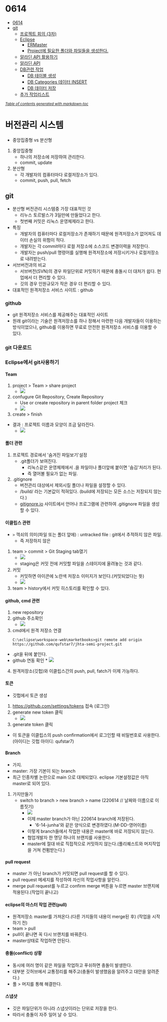 # 0614

- [0614](#0614)
- [git](#git)
	- [프로젝트 회의 (3차)](#프로젝트-회의-3차)
	- [Eclipse](#eclipse)
		- [ERMaster](#ermaster)
		- [Project에 필요한 폴더와 파일들을 생성한다.](#project에-필요한-폴더와-파일들을-생성한다)
	- [알라딘 API 활용하기](#알라딘-api-활용하기)
	- [알라딘 API](#알라딘-api)
	- [DB관련 작업](#db관련-작업)
		- [DB 테이블 생성](#db-테이블-생성)
		- [DB Categories 데이터 INSERT](#db-categories-데이터-insert)
		- [DB 데이터 저장](#db-데이터-저장)
	- [추가 작업리스트](#추가-작업리스트)

<small><i><a href='http://ecotrust-canada.github.io/markdown-toc/'>Table of contents generated with markdown-toc</a></i></small>



# 버전관리 시스템
* 중앙집중형 vs 분산형
1. 중앙집중형
   * 하나의 저장소에 저장하여 관리한다.
   * commit, update
2. 분산형 
   * 각 개발자의 컴퓨터마다 로컬저장소가 있다.
   * commit, push, pull, fetch

## git
* 분산형 버전관리 시스템중 가장 대표적인 것
  * 리누스 토르발스가 3일만에 만들었다고 한다. 
  * 첫번째 커밋은 리눅스 운영체제라고 한다.
* 특징
  * 개발자의 컴퓨터마다 로컬저장소가 존재하기 때문에 원격저장소가 없어져도 데이터 손실의 위험이 적다.
  * 개발자는 각 commit마다 로컬 저장소에 소스코드 변경이력을 저장한다.
  * 개발자는 push/pull 명령어를 실행해 원격저장소에 저장시키거나 로컬저장소로 내려받는다.
* 서브버전과의 비교
  * 서브버전(SVN)의 경우 파일단위로 커밋하기 때문에 충돌시 더 대처가 쉽다. 현업에서 더 편리할 수 있다.
  * 깃의 경우 인원규모가 작은 경우 더 편리할 수 있다.
* 대표적인 원격저장소 서비스 사이트 : github

### github
* git 원격저장소 서비스를 제공해주는 대표적인 사이트
* 원래 git이라는 기술은 원격저장소를 하나 정해서 마련한 다음 개발자들이 이용하는 방식이었으나, github를 이용하면 무료로 안전한 원격저장소 서비스를 이용할 수 있다.

### git 다운로드

### Eclipse에서 git사용하기
#### Team
1. project > Team > share project
   * ![](image/2022-06-14-11-26-14.png)
2. confugure Git Repository, Create Repository
   * Use or create repository in parent folder project 체크
   * ![](image/2022-06-14-11-26-24.png)
3. create > finish

* 결과 : 프로젝트 이름과 모양이 조금 달라진다.
  * ![](image/2022-06-14-11-27-30.png)

#### 폴더 관련
1. 프로젝트 경로에서 '숨겨진 파일보기'설정
   * .git폴더가 보여진다.
      * 리눅스같은 운영체제에서 .을 파일이나 폴더앞에 붙이면 '숨김'처리가 된다.
      * 즉 열어볼 필요가 없는 파일. 
2. .gitignore
   * 버전관리 대상에서 제외시킬 폴더나 파일을 설정할 수 있다.
   * /build/ 라는 기본값이 적혀있다. (build에 저장되는 모든 소스는 저장되지 않는다.)
   * [gitignore.io](https://www.toptal.com/developers/gitignore/) 사이트에서 언어나 프로그램에 관련하여 .gitignore 파일을 생성할 수 있다.
#### 이클립스 관련
* `>` 꺽쇠의 의미(파일 또는 폴더 앞에) : untracked file : git에서 추적하지 않은 파일.
   * 즉 저장하지 않은
1. team > commit > Git Staging tab열기
   * ![](image/2022-06-14-11-42-35.png)
   * staging은 커밋 전에 커밋할 파일을 스테이지에 올려놓는 것과 같다.
2. 커밋
   * 커밋하면 아이콘에 노란색 저장소 이미지가 보인다.(커밋되었다는 뜻)
   * ![](image/2022-06-14-11-45-11.png)
3. team > history에서 커밋 히스토리를 확인할 수 있다.
#### github, cmd 관련
1. new repository
2. github 주소확인
   * ![](image/2022-06-14-12-06-19.png)
3. cmd에서 원격 저장소 연결
    ```
	C:\eclipse\workspace-web\marketbooks>git remote add origin https://github.com/qufstar7/jhta-semi-project.git	  
	```
* .git을 뒤에 붙인다.
* github 연동 확인
 	  * ![](image/2022-06-14-12-10-52.png)
4. 원격저장소(깃헙)와 이클립스간의 push, pull, fatch가 이제 가능하다. 	 

#### 토큰
* 깃헙에서 토큰 생성
1. https://github.com/settings/tokens 접속 (로그인)
2. generate new token 클릭
	* ![](image/2022-06-14-12-20-43.png)
4. generate token 클릭
* 이 토큰을 이클립스의 push confirmation에서 로그인할 때 비밀번호로 사용한다.(아이디는 깃헙 아이디: qufstar7)

#### Branch
* 가지. 
* master: 가장 기본이 되는 branch
* 최근 인종차별 논란으로 main 으로 대체되었다. eclipse 기본설정값은 아직 master로 되어 있다.

1. 가지만들기
	* switch to branch > new branch > name (220614 // 날짜와 이름으로 이름짓기)
		* ![](image/2022-06-14-12-35-25.png)
		* 이제 master branch가 아닌 220614 branch에 저장된다.
			* '6-14-junha'와 같은 양식으로 변경하였다.(M-DD-영어이름)
		* 이렇게 branch들에서 작업한 내용은 master에 바로 저장되지 않는다.
		* 협업개발자 한 명당 하나의 브랜치를 사용한다.
		* master에 절대 바로 직접적으로 커밋하지 않는다.(풀리퀘스트와 머지작업을 거쳐 컨펌받는다.)
#### pull request
* master 가 아닌 branch가 커밋되면 pull request를 할 수 있다.
* pull request 메세지를 작성하여 자신의 작업사항을 알린다.
* merge pull request를 누르고 confirm merge 버튼을 누르면 master 브랜치에 적용된다.(작업이 끝나고)

#### eclipse의 마스터 작업 관련(pull)
* 원격저장소 master를 가져온다.(다른 가지들의 내용이 merge된 후) (작업을 시작하기 전)
* team > pull
* pull이 끝나면 꼭 다시 브랜치를 바꿔준다.
* master상태로 작업하면 안된다.

#### 충돌(conflict) 상황
* 동시에 여러 명이 같은 파일을 작업하고 푸쉬하면 충돌이 발생한다.
* 대부분 깃허브에서 교통정리를 해주고(충돌이 발생했음을 알려주고 대안을 알려준다.) 
* 풀 > 머지를 통해 해결한다.

#### 스냅샷
* 깃은 파일단위가 아니라 스냅샷이라는 단위로 저장을 한다.
* 따라서 충돌이 자주 일어 날 수 있다.
